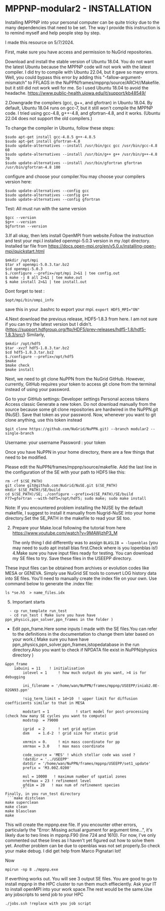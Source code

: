 # MPPNP-modular2 - INSTALLATION
Installing MPPNP into your personal computer can be quite tricky due to the many dependencies that need to be set. The way I provide this instruction is to remind myself and help people step by step.

I made this resource on 5/7/2024.

First, make sure you have access and permission to NuGrid repositories.

Download and install the stable version of Ubuntu 18.04. You do not want the latest Ubuntu because the MPPNP code will not work with the latest compiler. I did try to compile with Ubuntu 22.04, but it gave so many errors. Well, you could bypass this error by adding this "-fallow-argument-mismatch" to FFLAGS in the NuPPN/frames/mppnp/source/ARCH/<your ARCH>/Makefile. but it still did not work well for me. So I used Ubuntu 18.04 to avoid the headache.
https://www.public-health.uiowa.edu/it/support/kb48549/

2.Downgrade the compilers (gcc, g++, and gfortran) in Ubuntu 18.04. By default, Ubuntu 18.04 runs on gcc-7, but it still won't compile the MPPNP code. I tried using gcc-4.8, g++-4.8, and gfortran-4.8, and it works. (Ubuntu 22.04 does not support the old compilers.)

To change the compiler in Ubuntu, follow these steps:
```
$sudo apt-get install gcc-4.8.5 g++-4.8.5
$sudo apt-get install gfortran-4.8
$sudo update-alternatives --install /usr/bin/gcc gcc /usr/bin/gcc-4.8 60
$sudo update-alternatives --install /usr/bin/g++ g++ /usr/bin/g++-4.8 70
$sudo update-alternatives --install /usr/bin/gfortran gfortran /usr/bin/gfortran-4.8 100
```
configure and choose your compiler.You may choose your compilers version here:
```
$sudo update-alternatives --config gcc 
$sudo update-alternatives --config g++
$sudo update-alternatives --config gfortran
```

Test: All must run with the same version
```
$gcc --version
$g++ --version
$gfortran --version
```

3.If all okay, then lets install OpenMPI from website.Follow the instruction and test your mpi.I installed openmpi-5.0.3 version in my /opt directory.
Installed tar file from https://docs.open-mpi.org/en/v5.0.x/installing-open-mpi/quickstart.html
```
$mkdir /opt/mpi
$tar xf openmpi-5.0.3.tar.bz2
$cd openmpi-5.0.3
$./configure --prefix=/opt/mpi 2>&1 | tee config.out
$ make -j 8 all 2>&1 | tee make.out
$ make install 2>&1 | tee install.out
```
Dont forget to test :
```
$opt/mpi/bin/ompi_info
```
save this in your .bashrc to export your mpi.
```export HDF5_MPI="ON"```


4.Next download the previous release, HDF5-1.8.3 from here. I am not sure if you can try the latest version but I didn't.
(https://support.hdfgroup.org/ftp/HDF5/prev-releases/hdf5-1.8/hdf5-1.8.3/src/)
Similarly,
```
$mkdir /opt/hdf5
$tar -xvzf hdf5-1.8.3.tar.bz2
$cd hdf5-1.8.3.tar.bz2
$./configure --prefix=/opt/hdf5
$make 
$make check 
$make install
```
Next, we need to git clone NuPPN from the NuGrid GitHub. However, currently, GitHub requires your token to access git clone from the terminal instead of using your password.

Go to your GitHub settings:
Developer settings
Personal access tokens
Access classic
Generate a new token.
Do not download manually from the source because some git clone repositories are hardwired in the NuPPN.git (NuSE).
Save that token as your password. Now, whenever you want to git clone anything, use this token instead
```
$git clone https://github.com/NuGrid/NuPPN.git) --branch modular2 --single-branch
```

Username: your username
Password : your token

Once you have NuPPN in your home directory, there are a few things that need to be modified.

Please edit the NuPPN/frames/mppnp/source/makefile. Add the last line in the configuration of the SE with your path to HDF5 like this:
```$(SE_PATH)/build/lib/libse.so:
rm -rf $(SE_PATH)
git clone git@github.com:NuGrid/NuSE.git $(SE_PATH)
mkdir $(SE_PATH)/SE/build
cd $(SE_PATH)/SE; ./configure --prefix=$(SE_PATH)/SE/build F77=gfortran --with-hdf5=/opt/hdf5; sudo make; sudo make install
```
Note: If you encountered problem installing the NUSE by the default makefile, I suggest to install it manually from Nugrid-NuSE into your home directory.Set the SE_PATH in the makefile to read your SE too.

2. Prepare your Make.local following the tutorial from here https://www.youtube.com/watch?v=9MAWjzhP3_M 

   The only thing I did differently was to assign
   ```BLASLIB = -lopenblas``` (you may need to sudo apt install blas first.Check where is you lopenblas is!)
4.Make sure you have input files ready for testing. You can download my SE files to try. Save these files in the USEEPP directory.

These input files can be obtained from archives or evolution codes like MESA or GENEVA. Simply use NuGrid SE tools to convert LOG history data into SE files. You'll need to manually create the index file on your own. Use command below to generate the .index file:
```
ls *se.h5  > name_files.idx
```
   
5. Important starts
 ```  
   - cp run_template run_test
   - cd run_test ( Make sure you have have ppn_physics,ppn_solver,ppn_frames in the folder )
```  
   - Edit ppn_frame.Here some inputs I made with the SE files.You can refer to the definitions in the documentation to change them later based on your work.( Make sure you have have ppn_physics,ppn_solver,ppn_frames,istopedatabase in the run directory.Also you want to check if NPDATA file exist in NuPPN/physics directory )
```
&ppn_frame
	iabuini = 11    ! initialisation
        iolevel = 1     ! how much output do you want, >4 is for debugging

        ini_filename = '/home/wan/NuPPN/frames/mppnp/USEEPP/iniab2.0E-02GN93.ppn'

        !sig_term_limit = 1d+10  ! upper limit for diffusion coefficients similar to that in MESA

        modstart = 1            ! start model for post-processing (check how many SE cycles you want to compute)
        modstop  = 79000

        igrid  = 2      ! set grid option
        dxm    = 1.d-2  ! grid size for static grid

        xmrmin = 0.     ! min mass coordinate for pp
        xmrmax = 3.0    ! max mass coordinate

        code_source = 'MES' ! which stellar code was used ?
        !datdir = '../USEEPP'
        datdir = '/home/wan/NuPPN/frames/mppnp/USEEPP/set1_update'
        prefix = 'M3.00Z.0200'

        msl = 10000   ! maximum number of spatial zones
        nrefmax = 23 ! refinement level
        gfdim = 20   ! max num of refinement species    
       ```
Finally, in you run_test directory
 ```make distclean
make superclean
make clean
make blasclean
make
 ```
This will create the mppnp.exe file. If you encounter other errors, particularly the "Error: Missing actual argument for argument time...", it's likely due to two lines in mppnp.F90 (line 724 and 1610). For now, I've only commented out these lines as I haven't yet figured out how to solve them yet. Another problem can be due to openblas was not set properly.So check your make debug. I did get help from Marco Pignatari lot!

Now 
 ```
mpirun -np 8 ./mppnp.exe
 ```
If everthing works out. You will see 3 output SE files. You are good to go to install mppnp in the HPC cluster to run them much effieciently. Ask your IT to install openMPI into your work space.The rest would be the same.Use any jobscripts to send job to your HPC
 ```
./jobs.ssh !replace with you job script
 ```




